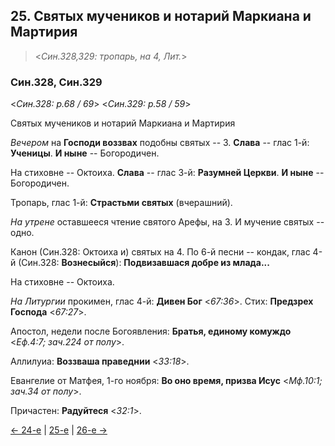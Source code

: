 
## 25. Святых мучеников и нотарий Маркиана и Мартирия  

> <*Син.328,329: тропарь, на 4, Лит.*>

### Син.328, Син.329

<*Син.328: p.68 / 69*>
<*Син.329: p.58 / 59*>

Святых мучеников и нотарий Маркиана и Мартирия

*Вечером* на **Господи воззвах** подобны святых -- 3. 
**Слава** -- глас 1-й: **Ученицы**.
**И ныне** -- Богородичен. 

На стиховне -- Октоиха. 
**Слава** -- глас 3-й: **Разумней Церкви**.
**И ныне** -- Богородичен.

Тропарь, глас 1-й: **Страстьми святых** (вчерашний). 

*На утрене* оставшееся чтение святого Арефы, на 3. 
И мучение святых -- одно.

Канон (Син.328: Октоиха и) святых на 4. 
По 6-й песни -- кондак, глас 4-й (Син.328: **Вознесыйся**): **Подвизавшася добре из млада...**

На стиховне -- Октоиха. 

*На Литургии* прокимен, глас 4-й: **Дивен Бог** <*67:36*>.
Стих: **Предзрех Господа** <*67:27*>.

Апостол, недели после Богоявления: **Братья, единому комуждо** <*Еф.4:7; зач.224 от полу*>. 

Аллилуиа: **Воззваша праведнии** <*33:18*>. 

Евангелие от Матфея, 1-го ноября: **Во оно время, призва Исус** <*Мф.10:1; зач.34 от полу*>. 

Причастен: **Радуйтеся** <*32:1*>.

[← 24-е](10_24_SAB.ru.md) | [25-е](README.md#25-й) | [26-е →](10_26_SAB.ru.md)
